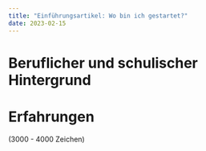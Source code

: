 ```yaml
---
title: "Einführungsartikel: Wo bin ich gestartet?"
date: 2023-02-15
---
```

>
# Beruflicher und schulischer Hintergrund

# Erfahrungen

(3000 - 4000 Zeichen)

